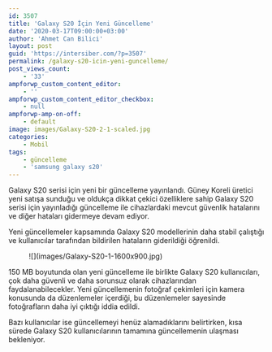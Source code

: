 ```yaml
---
id: 3507
title: 'Galaxy S20 İçin Yeni Güncelleme'
date: '2020-03-17T09:00:00+03:00'
author: 'Ahmet Can Bilici'
layout: post
guid: 'https://intersiber.com/?p=3507'
permalink: /galaxy-s20-icin-yeni-guncelleme/
post_views_count:
    - '33'
ampforwp_custom_content_editor:
    - ''
ampforwp_custom_content_editor_checkbox:
    - null
ampforwp-amp-on-off:
    - default
image: images/Galaxy-S20-2-1-scaled.jpg
categories:
    - Mobil
tags:
    - güncelleme
    - 'samsung galaxy s20'
---
```


Galaxy S20 serisi için yeni bir güncelleme yayınlandı. Güney Koreli üretici yeni satışa sunduğu ve oldukça dikkat çekici özelliklere sahip Galaxy S20 serisi için yayınladığı güncelleme ile cihazlardaki mevcut güvenlik hatalarını ve diğer hataları gidermeye devam ediyor.

Yeni güncellemeler kapsamında Galaxy S20 modellerinin daha stabil çalıştığı ve kullanıcılar tarafından bildirilen hataların giderildiği öğrenildi.

<figure class="wp-block-image size-large">![](images/Galaxy-S20-1-1600x900.jpg)</figure>150 MB boyutunda olan yeni güncelleme ile birlikte Galaxy S20 kullanıcıları, çok daha güvenli ve daha sorunsuz olarak cihazlarından faydalanabilecekler. Yeni güncellemenin fotoğraf çekimleri için kamera konusunda da düzenlemeler içerdiği, bu düzenlemeler sayesinde fotoğrafların daha iyi çıktığı iddia edildi.

Bazı kullanıcılar ise güncellemeyi henüz alamadıklarını belirtirken, kısa sürede Galaxy S20 kullanıcılarının tamamına güncellemenin ulaşması bekleniyor.